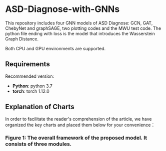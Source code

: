# ASD-Diagnose-with-GNNs

This repository includes four GNN models of ASD Diagnose: GCN, GAT, ChebyNet and graphSAGE, two plotting codes and the MWU test code. The python file ending with loss is the model that introduces the Wasserstein Graph Distance.

Both CPU and GPU environments are supported.

## Requirements

Recommended version:

* **Python**: python 3.7 
* **torch**: torch 1.12.0

## Explanation of Charts

In order to facilitate the reader's comprehension of the article, we have organized the key charts and placed them below for your convenience：
### Figure 1: The overall framework of the proposed model. It consists of three modules.

